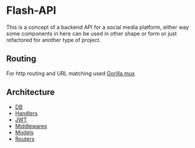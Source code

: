 # Flash-API

This is a concept of a backend API for a social media platform, either way some components in here can be used in other shape or form or just refactored for another type of project.

## Routing

For http routing and URL matching used [Gorilla mux](https://github.com/gorilla/mux)

## Architecture

- [DB](https://github.com/rodzy/flash#db)
- [Handlers](https://github.com/rodzy/flash#handlers)
- [JWT](https://github.com/rodzy/flash#jwt)
- [Middlewares](https://github.com/rodzy/flash#middlewares)
- [Models](https://github.com/rodzy/flash#models)
- [Routers](https://github.com/rodzy/flash#routers)
